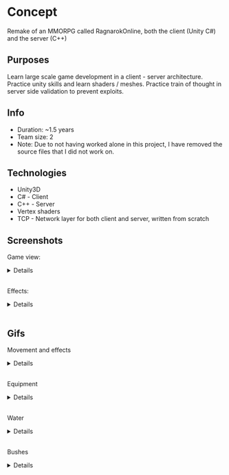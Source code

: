 # Concept
Remake of an MMORPG called RagnarokOnline, both the client (Unity C#) and the server (C++)

## Purposes
Learn large scale game development in a client - server architecture.
Practice unity skills and learn shaders / meshes.
Practice train of thought in server side validation to prevent exploits.

## Info
* Duration: ~1.5 years
* Team size: 2
* Note: Due to not having worked alone in this project, I have removed the source files that I did not work on.

## Technologies
* Unity3D
* C# - Client
* C++ - Server
* Vertex shaders
* TCP - Network layer for both client and server, written from scratch

## Screenshots
Game view:
<details>
<img src="Screenshots/1.bmp"/>
</details><br/>

Effects:
<details>
<img src="Screenshots/2.bmp"/>
<img src="Screenshots/3.bmp"/>
<img src="Screenshots/4.bmp"/>
</details><br/>


## Gifs
Movement and effects
<details>
<img src="Gifs/WalkAndSkills.gif"/>
</details><br/>

Equipment
<details>
<img src="Gifs/Equipment.gif"/>
</details><br/>

Water
<details>
<img src="Gifs/Water.gif"/>
</details><br/>

Bushes
<details>
<img src="Gifs/Bushes.gif"/>
</details><br/>
